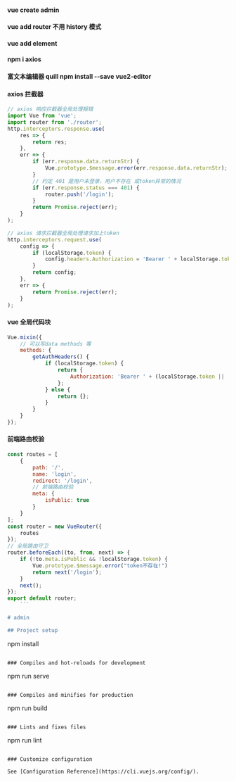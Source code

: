 #### vue create admin

#### vue add router 不用 history 模式

#### vue add element

#### npm i axios

#### 富文本编辑器 quill npm install --save vue2-editor

#### axios 拦截器

```javaScript
// axios 响应拦截器全局处理报错
import Vue from 'vue';
import router from './router';
http.interceptors.response.use(
    res => {
        return res;
    },
    err => {
        if (err.response.data.returnStr) {
            Vue.prototype.$message.error(err.response.data.returnStr);
        }
        // 约定 401 是用户未登录，用户不存在 或token异常的情况
        if (err.response.status === 401) {
            router.push('/login');
        }
        return Promise.reject(err);
    }
);

// axios 请求拦截器全局处理请求加上token
http.interceptors.request.use(
    config => {
        if (localStorage.token) {
            config.headers.Authorization = 'Bearer ' + localStorage.token;
        }
        return config;
    },
    err => {
        return Promise.reject(err);
    }
);
```

#### vue 全局代码块

```javaScript
Vue.mixin({
    // 可以写data methods 等
    methods: {
        getAuthHeaders() {
            if (localStorage.token) {
                return {
                    Authorization: 'Bearer ' + (localStorage.token || '')
                };
            } else {
                return {};
            }
        }
    }
});
```

#### 前端路由校验

````javaScript
const routes = [
    {
        path: '/',
        name: 'login',
        redirect: '/login',
        // 前端路由校验
        meta: {
            isPublic: true
        }
    }
];
const router = new VueRouter({
    routes
});
// 全局路由守卫
router.beforeEach((to, from, next) => {
    if (!to.meta.isPublic && !localStorage.token) {
        Vue.prototype.$message.error("token不存在!")
        return next('/login');
    }
    next();
});
export default router;
    ```

# admin

## Project setup

````

npm install

```

### Compiles and hot-reloads for development

```

npm run serve

```

### Compiles and minifies for production

```

npm run build

```

### Lints and fixes files

```

npm run lint

```

### Customize configuration

See [Configuration Reference](https://cli.vuejs.org/config/).
```
